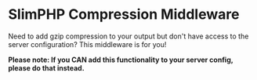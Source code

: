 # SlimPHP Compression Middleware

Need to add gzip compression to your output but don't have access to the server configuration?  This middleware is for you!

**Please note: If you CAN add this functionality to your server config, please do that instead.**

